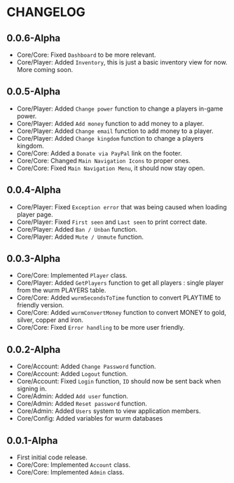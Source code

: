 # CHANGELOG

## 0.0.6-Alpha
- Core/Core: Fixed `Dashboard` to be more relevant.
- Core/Player: Added `Inventory`, this is just a basic inventory view for now. More coming soon.

## 0.0.5-Alpha
- Core/Player: Added `Change power` function to change a players in-game power.
- Core/Player: Added `Add money` function to add money to a player.
- Core/Player: Added `Change email` function to add money to a player.
- Core/Player: Added `Change kingdom` function to change a players kingdom.
- Core/Core: Added a `Donate via PayPal` link on the footer.
- Core/Core: Changed `Main Navigation Icons` to proper ones.
- Core/Core: Fixed `Main Navigation Menu`, it should now stay open.

## 0.0.4-Alpha
- Core/Player: Fixed `Exception error` that was being caused when loading player page.
- Core/Player: Fixed `First seen` and `Last seen` to print correct date.
- Core/Player: Added `Ban / Unban` function.
- Core/Player: Added `Mute / Unmute` function.

## 0.0.3-Alpha
- Core/Core: Implemented `Player` class.
- Core/Player: Added `GetPlayers` function to get all players : single player from the wurm PLAYERS table.
- Core/Core: Added `wurmSecondsToTime` function to convert PLAYTIME to friendly version.
- Core/Core: Added `wurmConvertMoney` function to convert MONEY to gold, silver, copper and iron.
- Core/Core: Fixed `Error handling` to be more user friendly.

## 0.0.2-Alpha
- Core/Account: Added `Change Password` function.
- Core/Account: Added `Logout` function.
- Core/Account: Fixed `Login` function, `ID` should now be sent back when signing in.
- Core/Admin: Added `Add user` function.
- Core/Admin: Added `Reset password` function.
- Core/Admin: Added `Users` system to view application members.
- Core/Config: Added variables for wurm databases

## 0.0.1-Alpha
- First initial code release.
- Core/Core: Implemented `Account` class.
- Core/Core: Implemented `Admin` class.